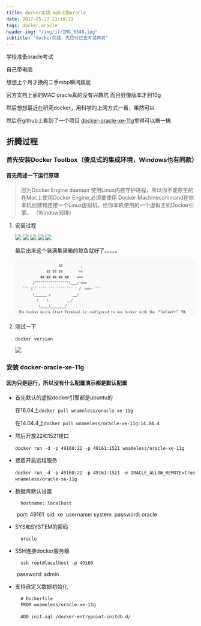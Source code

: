 ```yaml
---
title: docker实践 mpb上跑oracle
date: 2017-05-27 21:19:21
tags: docker,oracle
header-img: "/img/if/IMG_0348.jpg"
subtitle: "docker实践，先应付过去考试再说"
---
```


学校准备oracle考试

自己带电脑

想想上个月才换的二手mbp瞬间尴尬

官方文档上面的MAC oracle真的没有兴趣坑 而且好像版本才到10g

然后想想最近在研究docker，用科学的上网方式一看，果然可以

然后在github上看到了一个项目 [docker-oracle-xe-11g](https://github.com/wnameless/docker-oracle-xe-11g)觉得可以搞一搞

## 折腾过程

### 首先安装Docker Toolbox（傻瓜式的集成环境，Windows也有同款）

#### 首先简述一下运行原理
>因为Docker Engine daemon 使用Linux内核守护进程，所以你不能原生的在Mac上使用Docker Engine,必须要使用 Docker Machinecommand在你本机创建和连接一个Linux虚拟机，给你本机使用的一个虚拟主机Docker引擎。
>（Window同理）

1. 安装过程

	![](./1-1.png)
	![](./1-2.png)
	![](./1-3.png)
	![](./1-4.png)
	![](./1-5.png)

	最后出来这个装满集装箱的鲸鱼就好了。。。。。

	![](img/1-6.png)

2. 测试一下

	 `docker version`

	![](./1-7.png)

### 安装   docker-oracle-xe-11g

#### 因为只是运行，所以没有什么配置演示都是默认配置


* 首先默认的虚拟docker引擎都是ubuntu的

	在16.04上`docker pull wnameless/oracle-xe-11g`

	在14.04.4上`docker pull wnameless/oracle-xe-11g:14.04.4`

* 然后开放22和1521接口

	 `docker run -d -p 49160:22 -p 49161:1521 wnameless/oracle-xe-11g`
* 接着开启远程服务

	`docker run -d -p 49160:22 -p 49161:1521 -e ORACLE_ALLOW_REMOTE=true wnameless/oracle-xe-11g`

* 数据库默认设置

		hostname: localhost
	​	port: 49161
	​	sid: xe
	​	username: system
	​	password: oracle
* SYS和SYSTEM的密码

		oracle

* SSH连接docker服务器

		ssh root@localhost -p 49160
	​	password: admin
* 支持自定义数据初始化

		# Dockerfile
		FROM wnameless/oracle-xe-11g
	
		ADD init.sql /docker-entrypoint-initdb.d/
